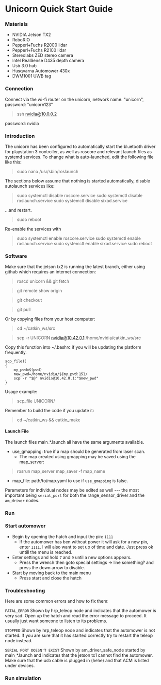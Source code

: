 # Unicorn Quick Start Guide

### Materials
- NVIDIA Jetson TX2 
- RoboRIO
- Pepperl+Fuchs R2000 lidar
- Pepperl+Fuchs R2100 lidar
- Stereolabs ZED stereo camera
- Intel RealSense D435 depth camera
- Usb 3.0 hub
- Husqvarna Automower 430x
- DWM1001 UWB tag


### Connection

Connect via the wi-fi router on the unicorn, network name: "unicorn", password: "unicorn123"

> ssh nvidia@10.0.0.2

password: nvidia

### Introduction

The unicorn has been configured to automatically start the bluetooth driver for playstation 3 controller, as well as roscore and relevant launch files as systemd services. To change what is auto-launched, edit the following file like this:
 
> sudo nano /usr/sbin/roslaunch
 
The sections below assume that nothing is started automatically, disable autolaunch services like:
 
> sudo systemctl disable roscore.service
> sudo systemctl disable roslaunch.service
> sudo systemctl disable sixad.service
 
...and restart.
 
> sudo reboot
 
Re-enable the services with
 
> sudo systemctl enable roscore.service
> sudo systemctl enable roslaunch.service
> sudo systemctl enable sixad.service
> sudo reboot


### Software

Make sure that the jetson tx2 is running the latest branch, either using github which requires an internet connection:

> roscd unicorn && git fetch

> git remote show origin

> git checkout <correct-branch>

> git pull

Or by copying files from your host computer:

> cd ~/catkin_ws/src

> scp -r UNICORN nvidia@10.42.0.1:/home/nvidia/catkin_ws/src

Copy this function into ~/.bashrc if you will be updating the platform frequently.

```
scp_file()
{
    my_pwd=$(pwd)
    new_pwd=/home/nvidia/${my_pwd:15}/
    scp -r "$@" nvidia@10.42.0.1:"$new_pwd"
}
```

Usage example:

> scp_file UNICORN/

Remember to build the code if you update it:

> cd ~/catkin_ws && catkin_make

#### Launch File

The launch files main_*.launch all have the same arguments available. 

- use_gmapping: true if a map should be generated from laser scan.
    + The map created using gmapping may be saved using the map_server:

> rosrun map_server map_saver -f map_name

- map_file: path/to/map.yaml to use if `use_gmapping` is false.

Parameters for individual nodes may be edited as well --- the most important being `serial_port` for both the range\_sensor\_driver and the `am_driver` nodes. 

### Run



### Start automower

- Begin by opening the hatch and input the pin: `1111`
    - If the automower has ben without power it will ask for a new pin, enter `1111`. I will also want to set up of time and date. Just press ok untill the menu is reached. 
- Enter settings and hold `7` and `9` until a new options appears.
    - Press the wrench then goto special settings -> line something? and press the down arrow to disable.
- Start by moving back to the main menu
    + Press start and close the hatch


### Troubleshooting
Here are some common errors and how to fix them:

`FATAL_ERROR`
Shown by hrp_teleop node and indicates that the automower is very sad. Open up the hatch and read the error message to proceed. It usually just want someone to listen to its problems.

`STOPPED`
Shown by hrp_teleop node and indicates that the automower is not started. If you are sure that it has started correctly try to restart the teleop node instead.

`SERIAL PORT DOESN'T EXIST`
Shown by am_driver_safe_node started by main_*.launch and indicates that the jetson tx1 cannot find the automower. Make sure that the usb cable is plugged in (hehe) and that ACM is listed under devices.



### Run simulation


